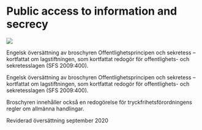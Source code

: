 # Public access to information and secrecy

![](/contentassets/f381325faa3b41dc859080a0b1b4c994/omslag.jpg?width=150&quality=85)

Engelsk översättning av broschyren Offentlighetsprincipen och sekretess – kortfattat om lagstiftningen, som kortfattat redogör för offentlighets- och sekretesslagen (SFS 2009:400).

Engelsk översättning av broschyren Offentlighetsprincipen och sekretess – kortfattat om lagstiftningen, som kortfattat redogör för offentlighets- och sekretesslagen (SFS 2009:400).

Broschyren innehåller också en redogörelse för tryckfrihetsförordningens regler om allmänna handlingar.

Reviderad översättning september 2020
